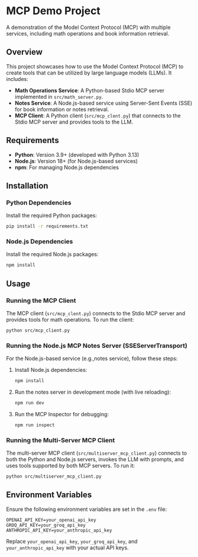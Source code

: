# MCP Demo Project

A demonstration of the Model Context Protocol (MCP) with multiple services, including math operations and book information retrieval.

## Overview

This project showcases how to use the Model Context Protocol (MCP) to create tools that can be utilized by large language models (LLMs). It includes:

- **Math Operations Service**: A Python-based Stdio MCP server implemented in `src/math_server.py`.
- **Notes Service**: A Node.js-based service using Server-Sent Events (SSE) for book information or notes retrieval.
- **MCP Client**: A Python client (`src/mcp_clent.py`) that connects to the Stdio MCP server and provides tools to the LLM.

## Requirements

- **Python**: Version 3.9+ (developed with Python 3.13)
- **Node.js**: Version 18+ (for Node.js-based services)
- **npm**: For managing Node.js dependencies

## Installation

### Python Dependencies

Install the required Python packages:

```bash
pip install -r requirements.txt
```

### Node.js Dependencies

Install the required Node.js packages:

```bash
npm install
```

## Usage

### Running the MCP Client

The MCP client (`src/mcp_clent.py`) connects to the Stdio MCP server and provides tools for math operations. To run the client:

```bash
python src/mcp_client.py
```

### Running the Node.js MCP Notes Server (SSEServerTransport)

For the Node.js-based service (e.g.,notes service), follow these steps:

1. Install Node.js dependencies:
   ```bash
   npm install
   ```

2. Run the notes server in development mode (with live reloading):
   ```bash
   npm run dev
   ```

3. Run the MCP Inspector for debugging:
   ```bash
   npm run inspect
   ```

### Running the Multi-Server MCP Client

The multi-server MCP client (`src/multiserver_mcp_client.py`) connects to both the Python and Node.js servers, invokes the LLM with prompts, and uses tools supported by both MCP servers. To run it:

```bash
python src/multiserver_mcp_client.py
```

## Environment Variables

Ensure the following environment variables are set in the `.env` file:

```plaintext
OPENAI_API_KEY=your_openai_api_key
GROQ_API_KEY=your_groq_api_key
ANTHROPIC_API_KEY=your_anthropic_api_key
```

Replace `your_openai_api_key`, `your_groq_api_key`, and `your_anthropic_api_key` with your actual API keys.



